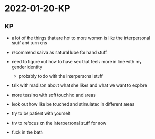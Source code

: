 # 2022-01-20-KP
## KP
- a lot of the things that are hot to more women is like the interpersonal stuff and turn ons
- recommend saliva as natural lube for hand stuff
- need to figure out how to have sex that feels more in line with my gender identity
  - probably to do with the interpersonal stuff
- talk with madison about what she likes and what we want to explore
- more teasing with soft touching and areas

- look out how like be touched and stimulated in different areas

- try to be patient with yourself
- try to refocus on the interpersonal stuff for now

- fuck in the bath
